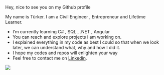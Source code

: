
Hey, nice to see you on my Github profile

My name is Türker. I am a Civil Engineer , Entrepreneur and Lifetime Learner.
- I’m currently learning C# , SQL , .NET , Angular
- You can reach and explore projects i am working on.
- I explained everything in my code as best I could so that when we look later, we can understand what, why and how I did it.
- I hope my codes and repos will enlighten your way
- Feel free to contact me on  [Linkedin](www.linkedin.com/in/turkerkaraoglu553).

![](https://komarev.com/ghpvc/?username=Trkrkrl&style=flat&label=Profile+Views)
<!--
**Trkrkrl/Trkrkrl** is a ✨ _special_ ✨ repository because its `README.md` (this file) appears on your GitHub profile.

Here are some ideas to get you started:

- 🔭 I’m currently working on ...
- 🌱 I’m currently learning C# , .NET , SQL , Angular
- 👯 I’m looking to collaborate on ...
- 🤔 I’m looking for help with ...
- 💬 Ask me about ...
- 📫 How to reach me:
- 
- 😄 Pronouns: ...
- ⚡ Fun fact: ...
-->
